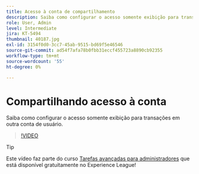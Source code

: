 ```yaml
---
title: Acesso à conta de compartilhamento
description: Saiba como configurar o acesso somente exibição para transações na conta de outro usuário
role: User, Admin
level: Intermediate
jira: KT-5494
thumbnail: 40187.jpg
exl-id: 3154f0d0-3cc7-45ab-9515-bd69f5e46546
source-git-commit: ad54f7afa78b0fbb31eccf455723a8890cb92355
workflow-type: tm+mt
source-wordcount: '55'
ht-degree: 0%

---
```


# Compartilhando acesso à conta

Saiba como configurar o acesso somente exibição para transações em outra conta de usuário.

>[!VIDEO](https://video.tv.adobe.com/v/40187?quality=12&learn=on&hidetitle=true)

>[!TIP]
>
>Este vídeo faz parte do curso [Tarefas avançadas para administradores](https://experienceleague.adobe.com/?recommended=Sign-A-1-2020.1) que está disponível gratuitamente no Experience League!
